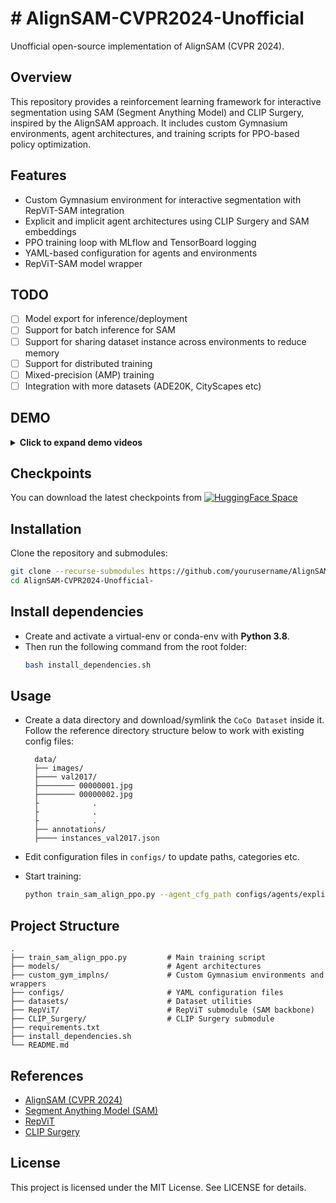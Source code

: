 # # AlignSAM-CVPR2024-Unofficial

Unofficial open-source implementation of AlignSAM (CVPR 2024).

## Overview

This repository provides a reinforcement learning framework for interactive segmentation using SAM (Segment Anything Model) and CLIP Surgery, inspired by the AlignSAM approach. It includes custom Gymnasium environments, agent architectures, and training scripts for PPO-based policy optimization.

## Features

- Custom Gymnasium environment for interactive segmentation with RepViT-SAM integration
- Explicit and implicit agent architectures using CLIP Surgery and SAM embeddings
- PPO training loop with MLflow and TensorBoard logging
- YAML-based configuration for agents and environments
- RepViT-SAM model wrapper

## TODO

- [ ] Model export for inference/deployment
- [ ] Support for batch inference for SAM
- [ ] Support for sharing dataset instance across environments to reduce memory
- [ ] Support for distributed training
- [ ] Mixed-precision (AMP) training
- [ ] Integration with more datasets (ADE20K, CityScapes etc)

## DEMO
<details>
  <summary><b>Click to expand demo videos</b></summary>
  <br/>

  <b> PERSON </b>
  <p align="center">
    <video width="480" controls>
      <source src="assets/videos/video-person.mp4" type="video/mp4">
      Your browser does not support the video tag.
    </video>
  </p>
  <b> DOG </b>
  <p align="center">
    <video width="480" controls>
      <source src="assets/videos/video-dog.mp4" type="video/mp4">
      Your browser does not support the video tag.
    </video>
  </p>
  <b> BUS </b>
  <p align="center">
    <video width="480" controls>
      <source src="assets/videos/video-bus.mp4" type="video/mp4">
      Your browser does not support the video tag.
    </video>
  </p>
  <b> CAR </b>
  <p align="center">
    <video width="480" controls>
      <source src="assets/videos/video-car.mp4" type="video/mp4">
      Your browser does not support the video tag.
    </video>
  </p>

</details>

## Checkpoints
You can download the latest checkpoints from [![HuggingFace Space](https://img.shields.io/badge/🤗-HuggingFace%20Space-cyan.svg)](shantanusingh10/AlignSAM-unofficial)

## Installation

Clone the repository and submodules:
```bash
git clone --recurse-submodules https://github.com/yourusername/AlignSAM-CVPR2024-Unofficial-.git
cd AlignSAM-CVPR2024-Unofficial-
```

## Install dependencies
- Create and activate a virtual-env or conda-env with **Python 3.8**. 
- Then run the following command from the root folder:
    ```bash
    bash install_dependencies.sh
    ```

## Usage
- Create a data directory and download/symlink the ```CoCo Dataset``` inside it. Follow the reference directory structure below to work with existing config files:

  ```
    data/
    ├── images/
    ├──── val2017/ 
    ├──────── 00000001.jpg
    ├──────── 00000002.jpg
    ├            .
    ├            .
    ├            .
    ├── annotations/
    ├──── instances_val2017.json
  ``` 

- Edit configuration files in ```configs/``` to update paths, categories etc.

- Start training:

    ```bash
    python train_sam_align_ppo.py --agent_cfg_path configs/agents/explicit_agent.yaml --env_cfg_path configs/envs/repvit_sam_coco.yaml
    ```

## Project Structure

```
.
├── train_sam_align_ppo.py         # Main training script
├── models/                        # Agent architectures
├── custom_gym_implns/             # Custom Gymnasium environments and wrappers
├── configs/                       # YAML configuration files
├── datasets/                      # Dataset utilities
├── RepViT/                        # RepViT submodule (SAM backbone)
├── CLIP_Surgery/                  # CLIP Surgery submodule
├── requirements.txt
├── install_dependencies.sh
└── README.md
```

## References
- [AlignSAM (CVPR 2024)](https://arxiv.org/abs/2406.00480)
- [Segment Anything Model (SAM)](https://segment-anything.com/)
- [RepViT](https://arxiv.org/abs/2307.09283)
- [CLIP Surgery](https://arxiv.org/abs/2304.05653)

## License
This project is licensed under the MIT License. See LICENSE for details.
